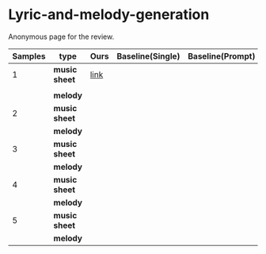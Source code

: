 # Lyric-and-melody-generation
Anonymous page for the review.

| Samples | type   | Ours | Baseline(Single) | Baseline(Prompt) | Baseline(GPT2+YiYu) |
|---------|--------|------|------------------|------------------|---------------------|
| 1       | **music sheet** | <a href="pdf/1_ours.pdf" class="image fit">link</a>
   |                  |                  |                     |
|         | **melody** |      |                  |                  |                     |
| 2       | **music sheet** |      |                  |                  |                     |
|         | **melody** |      |                  |                  |                     |
| 3       | **music sheet** |      |                  |                  |                     |
|         | **melody** |      |                  |                  |                     |
| 4       | **music sheet** |      |                  |                  |                     |
|         | **melody** |      |                  |                  |                     |
| 5       | **music sheet** |      |                  |                  |                     |
|         | **melody** |      |                  |                  |                     |
